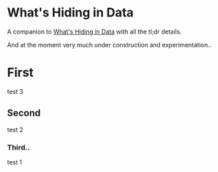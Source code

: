 # What's Hiding in Data 

A companion to  [What's Hiding in Data](https://hidingindata.wordpress.com/) with all the tl;dr details.

And at the moment very much under construction and experimentation..

# First

test 3

## Second

test 2

### Third..

test 1
